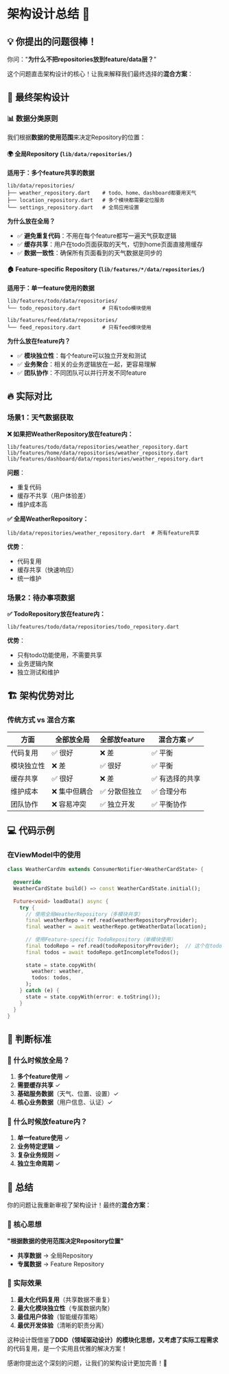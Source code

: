 # 架构设计总结 🎯

## 💡 你提出的问题很棒！

你问："**为什么不把repositories放到feature/data层？**"

这个问题直击架构设计的核心！让我来解释我们最终选择的**混合方案**：

## 🎨 最终架构设计

### 📊 数据分类原则

我们根据**数据的使用范围**来决定Repository的位置：

#### 🌍 全局Repository (`lib/data/repositories/`)
**适用于：多个feature共享的数据**

```
lib/data/repositories/
├── weather_repository.dart    # todo、home、dashboard都要用天气
├── location_repository.dart   # 多个模块都需要定位服务
└── settings_repository.dart   # 全局应用设置
```

**为什么放在全局？**
- ✅ **避免重复代码**：不用在每个feature都写一遍天气获取逻辑
- ✅ **缓存共享**：用户在todo页面获取的天气，切到home页面直接用缓存
- ✅ **数据一致性**：确保所有页面看到的天气数据是同步的

#### 🏠 Feature-specific Repository (`lib/features/*/data/repositories/`)
**适用于：单一feature使用的数据**

```
lib/features/todo/data/repositories/
└── todo_repository.dart       # 只有todo模块使用

lib/features/feed/data/repositories/
└── feed_repository.dart       # 只有feed模块使用
```

**为什么放在feature内？**
- ✅ **模块独立性**：每个feature可以独立开发和测试
- ✅ **业务聚合**：相关的业务逻辑放在一起，更容易理解
- ✅ **团队协作**：不同团队可以并行开发不同feature

## 🔥 实际对比

### 场景1：天气数据获取

**❌ 如果把WeatherRepository放在feature内：**
```
lib/features/todo/data/repositories/weather_repository.dart
lib/features/home/data/repositories/weather_repository.dart  
lib/features/dashboard/data/repositories/weather_repository.dart
```
**问题**：
- 重复代码
- 缓存不共享（用户体验差）
- 维护成本高

**✅ 全局WeatherRepository：**
```
lib/data/repositories/weather_repository.dart  # 所有feature共享
```
**优势**：
- 代码复用
- 缓存共享（快速响应）
- 统一维护

### 场景2：待办事项数据

**✅ TodoRepository放在feature内：**
```
lib/features/todo/data/repositories/todo_repository.dart
```
**优势**：
- 只有todo功能使用，不需要共享
- 业务逻辑内聚
- 独立测试和维护

## 🏗️ 架构优势对比

### 传统方式 vs 混合方案

| 方面 | 全部放全局 | 全部放feature | 混合方案 ✅ |
|------|------------|---------------|-------------|
| 代码复用 | ✅ 很好 | ❌ 差 | ✅ 平衡 |
| 模块独立性 | ❌ 差 | ✅ 很好 | ✅ 平衡 |
| 缓存共享 | ✅ 很好 | ❌ 差 | ✅ 有选择的共享 |
| 维护成本 | ❌ 集中但耦合 | ✅ 分散但独立 | ✅ 合理分布 |
| 团队协作 | ❌ 容易冲突 | ✅ 独立开发 | ✅ 平衡协作 |

## 💻 代码示例

### 在ViewModel中的使用

```dart
class WeatherCardVm extends ConsumerNotifier<WeatherCardState> {
  
  @override
  WeatherCardState build() => const WeatherCardState.initial();
  
  Future<void> loadData() async {
    try {
      // 使用全局WeatherRepository（多模块共享）
      final weatherRepo = ref.read(weatherRepositoryProvider);
      final weather = await weatherRepo.getWeatherData(location);
      
      // 使用Feature-specific TodoRepository（单模块使用）
      final todoRepo = ref.read(todoRepositoryProvider);  // 这个在todo feature内
      final todos = await todoRepo.getIncompleteTodos();
      
      state = state.copyWith(
        weather: weather,
        todos: todos,
      );
    } catch (e) {
      state = state.copyWith(error: e.toString());
    }
  }
}
```

## 🎯 判断标准

### 🤔 什么时候放全局？
1. **多个feature使用** ✓
2. **需要缓存共享** ✓  
3. **基础服务数据**（天气、位置、设置）✓
4. **核心业务数据**（用户信息、认证）✓

### 🤔 什么时候放feature内？
1. **单一feature使用** ✓
2. **业务特定逻辑** ✓
3. **复杂业务规则** ✓
4. **独立生命周期** ✓

## 🎉 总结

你的问题让我重新审视了架构设计！最终的**混合方案**：

### 🌟 核心思想
**"根据数据的使用范围决定Repository位置"**

- **共享数据** → 全局Repository
- **专属数据** → Feature Repository

### 🚀 实际效果
1. **最大化代码复用**（共享数据不重复）
2. **最大化模块独立性**（专属数据内聚）
3. **最佳用户体验**（智能缓存策略）
4. **最优开发体验**（清晰的职责分离）

这种设计既借鉴了**DDD（领域驱动设计）**的模块化思想，又考虑了**实际工程需求**的代码复用，是一个实用且优雅的解决方案！

感谢你提出这个深刻的问题，让我们的架构设计更加完善！🎊 